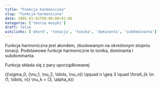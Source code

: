 ```yaml
---
title: "Funkcja harmoniczna"
slug: "funkcja-harmoniczna"
date: 2005-01-01T00:00:00+01:00
kategorie: ['teoria muzyki']
draft: false
wikilinks: ['akord', 'tonacja', 'tonika', 'dominanta', 'subdominanta']
---
```

Funkcja harmoniczna jest akordem<!-- link nie odnosił się do niczego -->, zbudowanym na
określonym stopniu tonacji<!-- link nie odnosił się do niczego -->. Podstawowe funkcje
harmoniczne to tonika<!-- link nie odnosił się do niczego -->,
dominanta<!-- link nie odnosił się do niczego --> i
subdominanta<!-- link nie odnosił się do niczego -->.

Funkcja składa się z pary uporządkowanej

\((\sigma_0, (\nu_1, \nu_2, \ldots, \nu_n)) \qquad n \geq 3 \quad \forall_{k \in (1, \ldots, n)} \nu_k = (3, \alpha_k)\)

